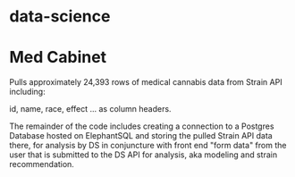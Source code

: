 # data-science

# Med Cabinet

Pulls approximately 24,393 rows of medical cannabis data from Strain API including:

id, name, race, effect ... as column headers.

The remainder of the code includes creating a connection to a Postgres Database hosted on ElephantSQL and storing the pulled Strain API data there, for analysis by DS in conjuncture with front end "form data" from the user that is submitted to the DS API for analysis, aka modeling and strain recommendation.
